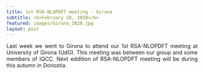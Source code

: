 ```yaml
---
title: 1st RSA-NLOPDFT meeting - Girona
subtitle: <b>February 28, 2020</b>
featured: images/Girona_2020.jpg
layout: post
---
```


<P ALIGN="justify"> Last week we went to Girona to attend our 1st RSA-NLOPDFT meeting at University of Girona (UdG). This meeting was between our group and some members of IQCC. Next eddition of RSA-NLOPDFT meeting will be during this autumn in Donostia. </p>

